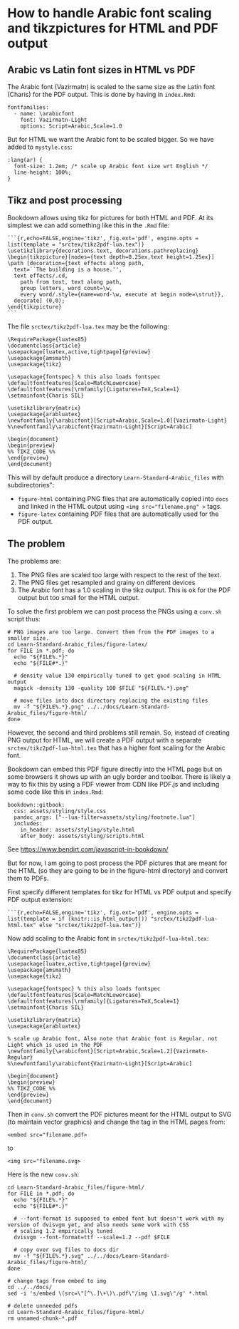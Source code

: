 # How to handle Arabic font scaling and tikzpictures for HTML and PDF output

## Arabic vs Latin font sizes in HTML vs PDF

The Arabic font (Vazirmatn) is scaled to the same size as the Latin font (Charis) for the PDF output. This is done by having in `index.Rmd`:

```
fontfamilies:
  - name: \arabicfont
    font: Vazirmatn-Light
    options: Script=Arabic,Scale=1.0
```

But for HTML we want the Arabic font to be scaled bigger. So we have added to `mystyle.css`:

```
:lang(ar) {
  font-size: 1.2em; /* scale up Arabic font size wrt English */
  line-height: 100%;
}
```

## Tikz and post processing

Bookdown allows using tikz for pictures for both HTML and PDF. At its simplest we can add something like this in the `.Rmd` file:

````
```{r,echo=FALSE,engine='tikz', fig.ext='pdf', engine.opts = list(template = "srctex/tikz2pdf-lua.tex")}
\usetikzlibrary{decorations.text, decorations.pathreplacing}
\begin{tikzpicture}[nodes={text depth=0.25ex,text height=1.25ex}]
\path [decoration={text effects along path, 
  text=``The building is a house.'',
  text effects/.cd, 
    path from text, text along path,
    group letters, word count=\w,
    every word/.style={name=word-\w, execute at begin node=\strut}},
  decorate] (0,0);
\end{tikzpicture}
```
````

The file `srctex/tikz2pdf-lua.tex` may be the following:

```
\RequirePackage{luatex85}
\documentclass{article}
\usepackage[luatex,active,tightpage]{preview}
\usepackage{amsmath}
\usepackage{tikz}

\usepackage{fontspec} % this also loads fontspec
\defaultfontfeatures{Scale=MatchLowercase}
\defaultfontfeatures[\rmfamily]{Ligatures=TeX,Scale=1}
\setmainfont{Charis SIL}

\usetikzlibrary{matrix}
\usepackage{arabluatex}
\newfontfamily{\arabicfont}[Script=Arabic,Scale=1.0]{Vazirmatn-Light}
%\newfontfamily\arabicfont{Vazirmatn-Light}[Script=Arabic]

\begin{document}
\begin{preview}
%% TIKZ_CODE %%
\end{preview}
\end{document}
```

This will by default produce a directory `Learn-Standard-Arabic_files` with subdirectories":

+ `figure-html` containing PNG files that are automatically copied into `docs` and linked in the HTML output using `<img src="filename.png" >` tags.
+ `figure-latex` containing PDF files that are automatically used for the PDF output.

## The problem

The problems are: 

1. The PNG files are scaled too large with respect to the rest of the text.
2. The PNG files get resampled and grainy on different devices
3. The Arabic font has a 1.0 scaling in the tikz output. This is ok for the PDF output but too small for the HTML output.

To solve the first problem we can post process the PNGs using a `conv.sh` script thus:

```
# PNG images are too large. Convert them from the PDF images to a smaller size.
cd Learn-Standard-Arabic_files/figure-latex/
for FILE in *.pdf; do
  echo "${FILE%.*}"
  echo "${FILE#*.}"

  # density value 130 empirically tuned to get good scaling in HTML output
  magick -density 130 -quality 100 $FILE "${FILE%.*}.png"

  # move files into docs directory replacing the existing files
  mv -f "${FILE%.*}.png" ../../docs/Learn-Standard-Arabic_files/figure-html/
done
```

However, the second and third problems still remain. So, instead of creating PNG output for HTML, we will create a PDF output with a separate `srctex/tikz2pdf-lua-html.tex` that has a higher font scaling for the Arabic font.

Bookdown can embed this PDF figure directly into the HTML page but on some browsers it shows up with an ugly border and toolbar. There is likely a way to fix this by using a PDF viewer from CDN like PDF.js and including some code like this in `index.Rmd`:

```
bookdown::gitbook:
  css: assets/styling/style.css
  pandoc_args: ["--lua-filter=assets/styling/footnote.lua"]
  includes:
    in_header: assets/styling/style.html
    after_body: assets/styling/scripts.html
```

See https://www.bendirt.com/javascript-in-bookdown/

But for now, I am going to post process the PDF pictures that are meant for the HTML (so they are going to be in the figure-html directory) and convert them to PDFs.

First specify different templates for tikz for HTML vs PDF output and specify PDF output extension:

````
```{r,echo=FALSE,engine='tikz', fig.ext='pdf', engine.opts = list(template = if (knitr::is_html_output()) "srctex/tikz2pdf-lua-html.tex" else "srctex/tikz2pdf-lua.tex")}
````

Now add scaling to the Arabic font in `srctex/tikz2pdf-lua-html.tex`:

```
\RequirePackage{luatex85}
\documentclass{article}
\usepackage[luatex,active,tightpage]{preview}
\usepackage{amsmath}
\usepackage{tikz}

\usepackage{fontspec} % this also loads fontspec
\defaultfontfeatures{Scale=MatchLowercase}
\defaultfontfeatures[\rmfamily]{Ligatures=TeX,Scale=1}
\setmainfont{Charis SIL}

\usetikzlibrary{matrix}
\usepackage{arabluatex}

% scale up Arabic font, Also note that Arabic font is Regular, not Light which is used in the PDF
\newfontfamily{\arabicfont}[Script=Arabic,Scale=1.2]{Vazirmatn-Regular}
%\newfontfamily\arabicfont{Vazirmatn-Light}[Script=Arabic]

\begin{document}
\begin{preview}
%% TIKZ_CODE %%
\end{preview}
\end{document}
```

Then in `conv.sh` convert the PDF pictures meant for the HTML output to SVG (to maintain vector graphics) and change the tag in the HTML pages from:

```
<embed src="filename.pdf>
```

to

```
<img src="filename.svg>
```

Here is the new `conv.sh`:

```
cd Learn-Standard-Arabic_files/figure-html/
for FILE in *.pdf; do
  echo "${FILE%.*}"
  echo "${FILE#*.}"

  # --font-format is supposed to embed font but doesn't work with my version of dvisvgm yet, and also needs some work with CSS
  # scaling 1.2 empirically tuned
  dvisvgm --font-format=ttf --scale=1.2 --pdf $FILE

  # copy over svg files to docs dir
  mv -f "${FILE%.*}.svg" ../../docs/Learn-Standard-Arabic_files/figure-html/
done

# change tags from embed to img
cd ../../docs/
sed -i 's/embed \(src=\"[^\.]\+\)\.pdf\"/img \1.svg\"/g' *.html

# delete unneeded pdfs
cd Learn-Standard-Arabic_files/figure-html/
rm unnamed-chunk-*.pdf
```

